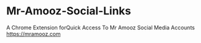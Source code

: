 # Mr-Amooz-Social-Links
A Chrome Extension forQuick Access To Mr Amooz Social Media Accounts 
https://mramooz.com
